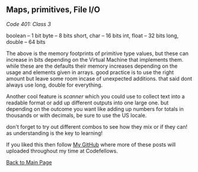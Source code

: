 ## Maps, primitives, File I/O

*Code 401: Class 3*

boolean – 1 bit
byte – 8 bits
short, char – 16 bits
int, float – 32 bits
long, double – 64 bits

The above is the memory footprints of primitive type values, but these can increase in bits depending on the Virtual Machine that implements them. while these are the defaults their memory increases depending on the usage and elements given in arrays. good practice is to use the right amount but leave some room incase of unexpected additions. that said dont always use long, double for everything.

Another cool feature is *scanner* which you could use to collect text into a readable format or add up different outputs into one large one. but depending on the outcome you want like adding up numbers for totals in thousands or with decimals, be sure to use the US locale.

don't forget to try out different combos to see how they mix or if they can! as understanding is the key to learning!

If you liked this then follow [My GitHub](https://github.com/John-Ram) where more of these posts will uploaded throughout my time at Codefellows.

[Back to Main Page](https://john-ram.github.io/reading-notes.md/)